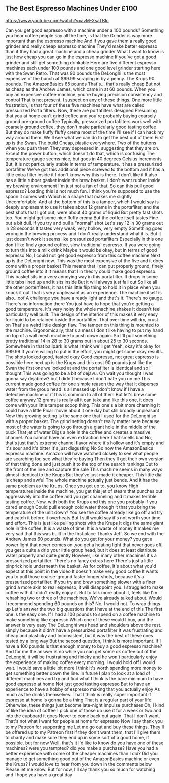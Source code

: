 ## The Best Espresso Machines Under £100

<https://www.youtube.com/watch?v=avM-XsaTBIc>

Can you get good espresso with a machine under a 100 pounds?
Something you hear coffee people say all the time, is that the
Grinder is way more important than the espresso machine
And if you gave them a really good grinder and really cheap espresso machine
They'd make better espresso than if they had a great machine and a cheap grinder
What I want to know is just how cheap you can go in the espresso machine
If you've got a good grinder and still get something drinkable
Here are five different espresso machines each under
100 pounds and one good level grinder starting here with the Swan Retro. That was 90 pounds
the DeLonghi is the most expensive of the bunch at
$99.99 scraping in by a penny. The Krups
90 pounds. The AmazonBasics
65 pounds
That's... that's really cheap
But not as cheap as the Andrew James, which came in at 60 pounds. When you buy an expensive coffee machine, you're buying
precision
consistency and control
That is not present. I suspect on any of these things. One more little frustration,
Is that four of these five machines have what are called pressurized Porta filters. Now, these are portafilters designed
Presuming that you at home can't grind coffee and you're probably buying coarsely ground pre-ground coffee
Typically, pressurized portafilters work well with coarsely ground coffee, they don't make particularly good tasting coffee
But they do make fluffy fluffy crema most of the time
I'll see if I can hack my way around them. We'll see what we can do to get the best out of them
First up is the Swan. The build
Cheap, plastic everywhere. Two of the buttons when you push them
They stay depressed in, suggesting that they are on. Except the power button, which doesn't do that, which is confusing
The temperature gauge seems nice, but goes in 40 degrees Celsius increments
But, it is not particularly stable in terms of temperature. It has a pressurized portafilter
We've got this additional piece screwed to the bottom and it has a little extra filter inside it
I don't know why this is there. I don't like it
It also has a little rubber gasket inside the brew basket. I don't want rubber inside my brewing environment
I'm just not a fan of that. So can this pull good espresso?
Loading this is not much fun. I think you're supposed to use the spoon it comes with
Which is a shape that makes me slightly
Uncomfortable. And at the bottom of this is a tamper, which I would say is deeply unpleasant to use
It takes about 12 grams in the portafilter, and the best shots that I got out, were about 40 grams of liquid
But pretty fast shots too. You might get some nice fluffy crema
But the coffee itself tastes
Fine but a bit dull. If you try and pull a "normal" shot
Let's say 12 in 30 grams out in 28 seconds
It tastes very weak, very hollow, very empty
Something goes wrong in the brewing process and I don't really understand what it is. But it just doesn't work
It seems like pressurized portafilters
Especially in this one don't like finely ground coffee, slow traditional espresso. If you were going to turn this into a milk drink
Maybe it would be okay, but in terms of good espresso
No, I could not get good espresso from this coffee machine
Next up is the DeLonghi now. This was the most expensive of the five and it does come with a proper basket
This means that I can put properly ground, finely ground coffee into it
It means that I in theory could make good espresso. This basket sits
in a very annoying way in this portafilter. It drops in some little tabs lined up and it sits inside
But it will always just fall out
So like all the other porterfilters, it has this little flip thing to hold it in place when you knock it out
That is very unpleasant as an experience. The machine itself is also...oof
A challenge you have a ready light and that's it. There's no gauge. There's no information there
You just have to hope that you're getting a good temperature. It's very noisy the whole machine shakes
It doesn't feel particularly well built. The design of the interior of this
makes it very easy for liquid to be retained inside the portafilter. That over time will dry, crust on
That's a weird little design flaw. The tamper on this thing is mounted to the machine. Ergonomically, that's a mess
I don't like having to put my hand on top of a wall mesh machine to push down again. So I'll pull something pretty traditional
14 in 28 to 30 grams out in about 25 to 30 seconds. Somewhere in that ballpark is what I think we'll get
Yeah, okay it's okay for $99.99
If you're willing to put in the effort, you might get some okay results. The shots looked good, tasted okay
Good espresso, not great espresso is possible here
next up is the Krups and this cost 90 pounds just like the Swan the first one we looked at and the portafilter is
identical and so I thought
This was going to be a bit of dejavu. Oh wait you thought I was gonna say dejabrew? but I didn't because
I don't hate you on me
This current made good coffee for one simple reason the way that it disperses water from the group head is all messed up
I don't know if I have a defective machine or if this is common to all of them
But let's brew some coffee anyway
12 grams is really all it can take and
like this one, it does come with your little tamper scoop thing. This one's a bit more charming
It could have a little Pixar movie about it one day but still
broadly unpleasant
Now this growing setting is the same one that I used for the DeLonghi
so with a proper basket. The grind setting doesn't really matter here because
most of the water is going to go through a giant hole in the middle of the puck
That jet of water
Digs a hole in the coffee and creates a massive channel. You cannot have an even extraction here
That smells bad
No, that's just that's extreme channel flavor where it's hollow and it's empty and it's sour and it's bitter
It's just disgusting
No
So now the AmazonBasics espresso machine. Amazon will have watched closely to see what people are searching for, see what they're buying
Then they'll get their own version of that thing done and just push it to the top of the search rankings
Cut to the front of the line and capture the sale
This machine seems in many ways almost identical to the Krups
But they've just made it cheaper. This little dial is cheap and awful
The whole machine actually
just bends. And it has the same problem as the Krups. Once you get up to, you know
High temperatures inside the machine, you get this jet of steam that punches out aggressively into the coffee
and you get channeling and it makes terrible tasting coffee. Now, with both the Krups and this one you probably if you cared enough
Could pull enough cold water through it that you bring the temperature of the unit down?
You see the coffee already like go off and try and catch it before it overheats
But I still would say it's not worth your time and effort. This is just like pulling shots with the Krups
It digs the same giant hole in the coffee. It is a waste of time. It is a waste of money
It makes me very sad that this was built in the first place
Thanks Jeff. So we end with the Andrew James
60 pounds. What do you get for your money?
you get a power light that never comes on ,you get a heating light that never goes off, you get a quite a drip your
little group head, but it does at least distribute water properly and quite gently
However, like many other machines it's a pressurized portafilter. There's no fancy extras here
There's just a little pinprick hole underneath the basket. As for coffee, It's about what you'd expect at this point in the video
It doesn't make very good coffee
It wants you to pull those coarse-ground
faster longer shots, because it's a pressurized portafilter. If you try and brew something slower with a finer grind a more akin
to real espresso, it will disappoint you. I struggled to make coffee with it
I didn't really enjoy it. But to talk more about it, feels like I'm rehashing two or three of the machines,
We've already talked about. Would I recommend spending 60 pounds on this? No, I would not. To wrap things up
Let's answer the two big questions that I have at the end of this
The first one is the easy one. If I had a 100 pounds to spend on a coffee machine to make something like espresso
Which one of these would I buy, and the answer is very easy
The DeLonghi was head and shoulders above the rest. simply because it didn't have a pressurized portafilter
It was frustrating and cheap and plasticky and
Inconsistent, but it was the best of these ones tested by a long way
But the second question, I think is more important. If I have a 100 pounds
Is that enough money to buy a good espresso machine? And for me the answer is no
while you can get some ok coffee out of the DeLonghi, it will be
frustrating and finicky and he won't particularly enjoy the experience of making coffee every morning. I would hold off
I would wait. I would save a little bit more
I think it's worth spending more money to get something better down the line. In future
I plan to look at a load of different machines and try and find what I think is
the bare minimum to have good espresso at home
Not just good tasting espresso
But to have an experience to have a hobby of espresso making that you actually enjoy
As much as the drinks themselves. That I think is really super important if espresso at home is gonna be a thing
That is a regular part of your life. Otherwise, these things just become late-night impulse purchases
Oh, I kind of like the idea of coffee
I pick one of those up use it for a week or two and into the cupboard it goes
Never to come back out again. That I don't want. That's not what I want for people at home for espresso
Now I say thank you to my Patreon for supporting me
Let me go out and buy these things. They'll be offered up to my Patreon first
if they don't want them, that I'll give them to charity and make sure they end up in some sort of a good home, if possible.
but for now
Well, that's it
I'd like to know do you have one of these machines? were you tempted? did you make a purchase?
Have you had a better experience with some of the cheaper machines than I did?
Did you manage to get something good out of the AmazonBasics machine or even the Krups?
I would love to hear from you down in the comments below
Please let me know. But for now, I'll say thank you so much for watching and I hope you have a great day

